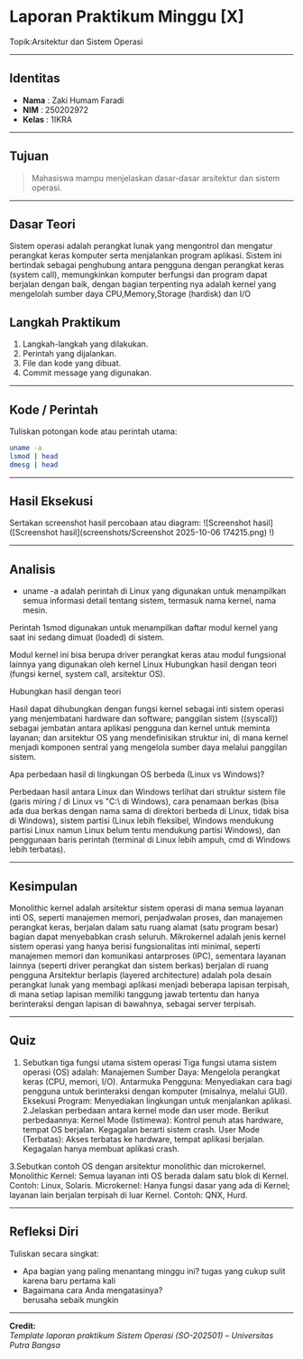 
# Laporan Praktikum Minggu [X]
Topik:Arsitektur dan Sistem Operasi 

---

## Identitas
- **Nama**  : Zaki Humam Faradi 
- **NIM**   : 250202972
- **Kelas** : 1IKRA

---

## Tujuan
 
> Mahasiswa mampu menjelaskan dasar-dasar arsitektur dan sistem operasi.

---

## Dasar Teori
Sistem operasi adalah perangkat lunak yang mengontrol dan mengatur perangkat keras komputer serta menjalankan program aplikasi. Sistem ini bertindak sebagai penghubung antara pengguna dengan perangkat keras (system call), memungkinkan komputer berfungsi dan program dapat berjalan dengan baik, dengan bagian terpenting nya adalah kernel yang mengelolah sumber daya CPU,Memory,Storage (hardisk) dan I/O

## Langkah Praktikum
1. Langkah-langkah yang dilakukan.  
2. Perintah yang dijalankan.  
3. File dan kode yang dibuat.  
4. Commit message yang digunakan.

---

## Kode / Perintah
Tuliskan potongan kode atau perintah utama:
```bash
uname -a
lsmod | head
dmesg | head
```

---

## Hasil Eksekusi
Sertakan screenshot hasil percobaan atau diagram:
![Screenshot hasil]([Screenshot hasil](screenshots/Screenshot 2025-10-06 174215.png) !)

---

## Analisis
- uname -a adalah perintah di Linux yang digunakan untuk menampilkan semua informasi detail tentang sistem, termasuk nama kernel, nama mesin.

Perintah 1smod digunakan untuk menampilkan daftar modul kernel yang saat ini sedang dimuat (loaded) di sistem.

Modul kernel ini bisa berupa driver perangkat keras atau modul fungsional lainnya yang digunakan oleh kernel Linux Hubungkan hasil dengan teori (fungsi kernel, system call, arsitektur OS).

Hubungkan hasil dengan teori

Hasil dapat dihubungkan dengan fungsi kernel sebagai inti sistem operasi yang menjembatani hardware dan software; panggilan sistem (\(syscall\)) sebagai jembatan antara aplikasi pengguna dan kernel untuk meminta layanan; dan arsitektur OS yang mendefinisikan struktur ini, di mana kernel menjadi komponen sentral yang mengelola sumber daya melalui panggilan sistem.

Apa perbedaan hasil di lingkungan OS berbeda (Linux vs Windows)?

Perbedaan hasil antara Linux dan Windows terlihat dari struktur sistem file (garis miring / di Linux vs "C:\ di Windows), cara penamaan berkas (bisa ada dua berkas dengan nama sama di direktori berbeda di Linux, tidak bisa di Windows), sistem partisi (Linux lebih fleksibel, Windows mendukung partisi Linux namun Linux belum tentu mendukung partisi Windows), dan penggunaan baris perintah (terminal di Linux lebih ampuh, cmd di Windows lebih terbatas).

---

## Kesimpulan

Monolithic kernel adalah arsitektur sistem operasi di mana semua layanan inti OS, seperti manajemen memori, penjadwalan proses, dan manajemen perangkat keras, berjalan dalam satu ruang alamat (satu program besar) bagian dapat menyebabkan crash seluruh. Mikrokernel adalah jenis kernel sistem operasi yang hanya berisi fungsionalitas inti minimal, seperti manajemen memori dan komunikasi antarproses (IPC), sementara layanan lainnya (seperti driver perangkat dan sistem berkas) berjalan di ruang pengguna Arsitektur berlapis (layered architecture) adalah pola desain perangkat lunak yang membagi aplikasi menjadi beberapa lapisan terpisah, di mana setiap lapisan memiliki tanggung jawab tertentu dan hanya berinteraksi dengan lapisan di bawahnya, sebagai server terpisah.

---

## Quiz
1. Sebutkan tiga fungsi utama sistem operasi
      Tiga fungsi utama sistem operasi (OS) adalah:
Manajemen Sumber Daya: Mengelola perangkat keras (CPU, memori, I/O).
Antarmuka Pengguna: Menyediakan cara bagi pengguna untuk berinteraksi dengan komputer (misalnya, melalui GUI).
Eksekusi Program: Menyediakan lingkungan untuk menjalankan aplikasi.
2.Jelaskan perbedaan antara kernel mode dan user mode.
     Berikut perbedaannya:
Kernel Mode (Istimewa): Kontrol penuh atas hardware, tempat OS berjalan. Kegagalan berarti sistem crash.
User Mode (Terbatas): Akses terbatas ke hardware, tempat aplikasi berjalan. Kegagalan hanya membuat aplikasi crash.
     
3.Sebutkan contoh OS dengan arsitektur monolithic dan microkernel.
     Monolithic Kernel:
Semua layanan inti OS berada dalam satu blok di Kernel.
Contoh: Linux, Solaris.
Microkernel:
Hanya fungsi dasar yang ada di Kernel; layanan lain berjalan terpisah di luar Kernel.
Contoh: QNX, Hurd.


---

## Refleksi Diri
Tuliskan secara singkat:
- Apa bagian yang paling menantang minggu ini?
    tugas yang cukup sulit karena baru pertama kali 
- Bagaimana cara Anda mengatasinya?  
    berusaha sebaik mungkin 
---

**Credit:**  
_Template laporan praktikum Sistem Operasi (SO-202501) – Universitas Putra Bangsa_
